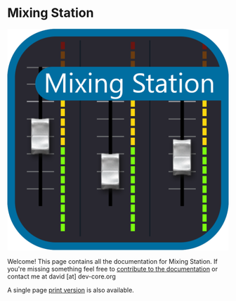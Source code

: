 # Mixing Station

![MS-Icon](assets/ms.png)

Welcome! This page contains all the documentation for Mixing Station.
If you're missing something feel free
to [contribute to the documentation](https://github.com/davidgiga1993/mixing-station-docs) or contact me at david [at]
dev-core.org

A single page [print version](print_page/) is also available.